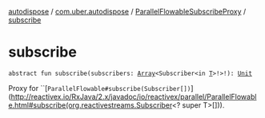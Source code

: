 [autodispose](../../index.md) / [com.uber.autodispose](../index.md) / [ParallelFlowableSubscribeProxy](index.md) / [subscribe](./subscribe.md)

# subscribe

`abstract fun subscribe(subscribers: `[`Array`](https://kotlinlang.org/api/latest/jvm/stdlib/kotlin/-array/index.html)`<Subscriber<in `[`T`](index.md#T)`>!>!): `[`Unit`](https://kotlinlang.org/api/latest/jvm/stdlib/kotlin/-unit/index.html)

Proxy for ``[`ParallelFlowable#subscribe(Subscriber[])`](http://reactivex.io/RxJava/2.x/javadoc/io/reactivex/parallel/ParallelFlowable.html#subscribe(org.reactivestreams.Subscriber<? super T>[])).

